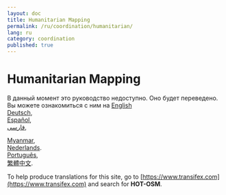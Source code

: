 ```yaml
---
layout: doc
title: Humanitarian Mapping
permalink: /ru/coordination/humanitarian/
lang: ru
category: coordination
published: true
---
```


Humanitarian Mapping
=============================  

В данный момент это руководство недоступно. Оно будет переведено. Вы можете ознакомиться с ним на 
[English](/ru/coordination/humanitarian/)    <!--
[Bahasa Indonesia](/bi/coordination/humanitarian/),  
[Catalan](/ca/coordination/humanitarian/)
[Czech](/cs/coordination/humanitarian/),   -->  
[Deutsch](/de/coordination/humanitarian/),  
[Español](/es/coordination/humanitarian/),  
[فارسی](/fa/coordination/humanitarian/),  
<!--[Français](/fr/coordination/humanitarian/),  
[Hrvatski](/hr/coordination/humanitarian/),  
[Italiano](/it/coordination/humanitarian/),  
[日本語](/ja/coordination/humanitarian/),-->  
[Myanmar](/my/coordination/humanitarian/),<!--  
[Norsk](/nb/coordination/humanitarian/), -->  
[Nederlands](/nl/coordination/humanitarian/).  
[Português](/pt/coordination/humanitarian/),  <!--
[Русский](/ru/coordination/humanitarian/),  
[Kiswahili](/sw/coordination/humanitarian/), 
[Shqip](/sq/coordination/humanitarian/),  
[Українська](/uk/coordination/humanitarian/), 
[简体中文](/zh/coordination/humanitarian/).-->  
[繁體中文](/zh-tw/coordination/humanitarian/).  

To help produce translations for this site, go to [https://www.transifex.com](https://www.transifex.com) and search for **HOT-OSM**.
